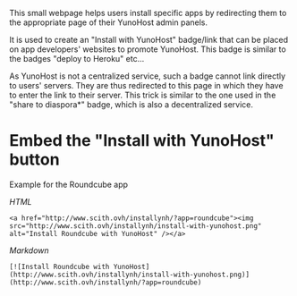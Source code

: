 This small webpage helps users install specific apps by redirecting them to the appropriate page of their YunoHost admin panels.

It is used to create an "Install with YunoHost" badge/link that can be placed on app developers' websites to promote YunoHost. This badge is similar to the badges "deploy to Heroku" etc...

As YunoHost is not a centralized service, such a badge cannot link directly to users' servers. They are thus redirected to this page in which they have to enter the link to their server. This trick is similar to the one used in the "share to diaspora*" badge, which is also a decentralized service.


# Embed the "Install with YunoHost" button

Example for the Roundcube app

*HTML*

`<a href="http://www.scith.ovh/installynh/?app=roundcube"><img src="http://www.scith.ovh/installynh/install-with-yunohost.png" alt="Install Roundcube with YunoHost" /></a>`

*Markdown*

`[![Install Roundcube with YunoHost](http://www.scith.ovh/installynh/install-with-yunohost.png)](http://www.scith.ovh/installynh/?app=roundcube)`
